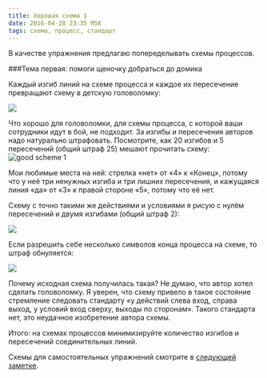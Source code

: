 ```yaml
---
title: Хорошая схема 1
date: 2016-04-28 23:35 MSK
tags: схема, процесс, стандарт
---
```


В качестве упражнения предлагаю попеределывать схемы процессов.

###Тема первая: помоги щеночку добраться до домика

Каждый изгиб линий на схеме процесса и каждое их пересечение превращают схему в детскую головоломку:

<a href="http://www.solnet.ee/sol/027/sm_02_03.html"><img src="/images/golovolomka.gif"></a>

Что хорошо для головоломки, для схемы процесса, с которой ваши сотрудники идут в бой, не подходит. За изгибы и пересечения авторов надо натурально штрафовать. Посмотрите, как 20 изгибов и 5 пересечений (общий штраф 25) мешают прочитать схему:
![good scheme 1](good_scheme_0001.png)

Мои любимые места на ней: стрелка «нет» от «4» к «Конец», потому что у неё три ненужных изгиба и три лишних пересечения, и кажущаяся линия «да» от «3» к правой стороне «5», потому что её нет.

Схему с точно такими же действиями и условиями я рисую с нулём пересечений и двумя изгибами (общий штраф 2):

<a href="/images/my_scheme_1.png"><img src="/images/my_scheme_1.png"></a>

Если разрешить себе несколько символов конца процесса на схеме, то штраф обнуляется:

<a href="/images/my_scheme_2.png"><img src="/images/my_scheme_2.png"></a>

Почему исходная схема получилась такая? Не думаю, что автор хотел сделать головоломку. Я уверен, что схему привело в такое состояние стремление следовать стандарту «у действий слева вход, справа выход, у условий вход сверху, выходы по сторонам». Такого стандарта нет, это неудачное изобретение автора схемы. 

Итого: на схемах процессов минимизируйте количество изгибов и пересечений соединительных линий.

Схемы для самостоятельных упражнений смотрите в [следующей заметке](/2016-04-30-horoshaya-shema-1-1/).
